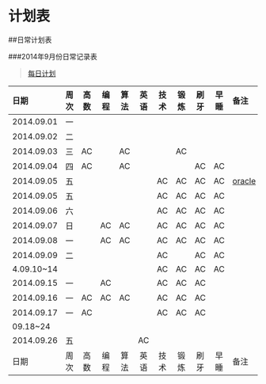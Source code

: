 计划表
===


##日常计划表



###2014年9月份日常记录表

> [每日计划](每日计划/2014.09.每日计划.md)

|日期       |周次 |高数 |编程 |算法|英语|技术|锻炼 |刷牙 |早睡|备注|
|:---------|:--:|:--:|:--:|:--:|:--:|:--:|:--:|:--:|:--:|:----|
|2014.09.01|一   ||||||||||
|2014.09.02|二   ||||||||||
|2014.09.03|三   |AC  |     |AC |   |    |AC  |     |   |     |
|2014.09.04|四   |AC  |     |AC |   |    |    |AC   |AC |     |
|2014.09.05|五   |     |     |    |    |AC  |AC   |AC   |AC  |[oracle](../Databases/oracle学习笔记2014.09.05.md/)
|2014.09.05|五   |     |     |    |    |AC  |AC   |AC   |AC  ||
|2014.09.06|六   |     |     |    |    |AC  |AC   |AC   |AC  ||
|2014.09.07|日   |     |AC   |AC  |    |AC  |AC   |AC   |AC  ||
|2014.09.08|一   |     |AC   |AC  |    |AC  |AC   |AC   |AC  ||
|2014.09.09|二   |     |     |    |    |AC  |     |AC   |AC  ||
|4.09.10~14|     |     |     |    |    |AC  |AC   |AC   |AC  ||
|2014.09.15|一   |     |AC   |    |    |AC  |AC   |AC   |    |    |
|2014.09.16|一   |AC   |AC   |AC  |    |AC  |AC   |AC   |    |    |
|2014.09.17|一   |AC   |     |    |    |AC  |AC   |AC   |    |    |
|09.18~24|      |       |    |    |    |    |     |     |    |     
|2014.09.26|五   |     |     |    |AC  |    |     |     |    |     
|日期      |周次 |高数 |编程 |算法|英语|技术|锻炼 |刷牙 |早睡|备注|
